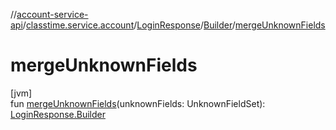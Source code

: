 //[account-service-api](../../../../index.md)/[classtime.service.account](../../index.md)/[LoginResponse](../index.md)/[Builder](index.md)/[mergeUnknownFields](merge-unknown-fields.md)

# mergeUnknownFields

[jvm]\
fun [mergeUnknownFields](merge-unknown-fields.md)(unknownFields: UnknownFieldSet): [LoginResponse.Builder](index.md)
